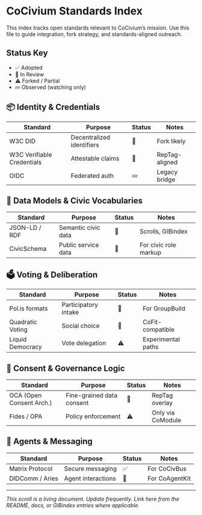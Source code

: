 # CoCivium Standards Index

This index tracks open standards relevant to CoCivium’s mission. Use this file to guide integration, fork strategy, and standards-aligned outreach.

## Status Key
- ✅ Adopted
- 🧪 In Review
- ⚠️ Forked / Partial
- 💤 Observed (watching only)

## 📦 Identity & Credentials
| Standard | Purpose | Status | Notes |
|----------|---------|--------|-------|
| W3C DID | Decentralized identifiers | 🧪 | Fork likely |
| W3C Verifiable Credentials | Attestable claims | 🧪 | RepTag-aligned |
| OIDC | Federated auth | 💤 | Legacy bridge |

## 📄 Data Models & Civic Vocabularies
| Standard | Purpose | Status | Notes |
|----------|---------|--------|-------|
| JSON-LD / RDF | Semantic civic data | 🧪 | Scrolls, GIBindex |
| CivicSchema | Public service data | 🧪 | For civic role markup |

## 🗳️ Voting & Deliberation
| Standard | Purpose | Status | Notes |
|----------|---------|--------|-------|
| Pol.is formats | Participatory intake | 🧪 | For GroupBuild |
| Quadratic Voting | Social choice | 🧪 | CoFit-compatible |
| Liquid Democracy | Vote delegation | ⚠️ | Experimental paths |

## 🔐 Consent & Governance Logic
| Standard | Purpose | Status | Notes |
|----------|---------|--------|-------|
| OCA (Open Consent Arch.) | Fine-grained data consent | 🧪 | RepTag overlay |
| Fides / OPA | Policy enforcement | ⚠️ | Only via CoModule |

## 🔌 Agents & Messaging
| Standard | Purpose | Status | Notes |
|----------|---------|--------|-------|
| Matrix Protocol | Secure messaging | ✅ | For CoCivBus |
| DIDComm / Aries | Agent interactions | 🧪 | For CoAgentKit |

---

_This scroll is a living document. Update frequently. Link here from the README, docs, or GIBindex entries where applicable._
